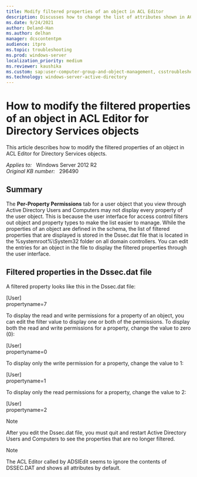 ```yaml
---
title: Modify filtered properties of an object in ACL Editor
description: Discusses how to change the list of attributes shown in ACL Editor for a specific object type.
ms.date: 9/24/2021
author: Deland-Han
ms.author: delhan
manager: dcscontentpm
audience: itpro
ms.topic: troubleshooting
ms.prod: windows-server
localization_priority: medium
ms.reviewer: kaushika
ms.custom: sap:user-computer-group-and-object-management, csstroubleshoot
ms.technology: windows-server-active-directory
---
```

# How to modify the filtered properties of an object in ACL Editor for Directory Services objects

This article describes how to modify the filtered properties of an object in ACL Editor for Directory Services objects.

_Applies to:_ &nbsp; Windows Server 2012 R2  
_Original KB number:_ &nbsp; 296490

## Summary

The **Per-Property Permissions** tab for a user object that you view through Active Directory Users and Computers may not display every property of the user object. This is because the user interface for access control filters out object and property types to make the list easier to manage. While the properties of an object are defined in the schema, the list of filtered properties that are displayed is stored in the Dssec.dat file that is located in the %systemroot%\System32 folder on all domain controllers. You can edit the entries for an object in the file to display the filtered properties through the user interface.

## Filtered properties in the Dssec.dat file

A filtered property looks like this in the Dssec.dat file:

[User]  
propertyname=7

To display the read and write permissions for a property of an object, you can edit the filter value to display one or both of the permissions. To display both the read and write permissions for a property, change the value to zero (0):

[User]  
propertyname=0

To display only the write permission for a property, change the value to 1:

[User]  
propertyname=1

To display only the read permissions for a property, change the value to 2:

[User]  
propertyname=2

> [!NOTE]
> After you edit the Dssec.dat file, you must quit and restart Active Directory Users and Computers to see the properties that are no longer filtered.

> [!NOTE]
> The ACL Editor called by ADSIEdit seems to ignore the contents of DSSEC.DAT and shows all attributes by default.
